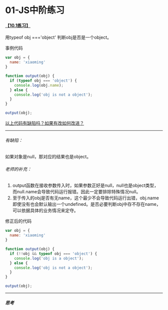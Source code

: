 # 01-JS中阶练习

#### [【10.1练习】](http://xugaoyang.com/post/59d4594184a6827ddebeafef)

用typeof obj ==='object' 判断obj是否是一个object。

事例代码

```js
var obj = {
  name: 'xiaoming'
}

function output(obj) {
  if (typeof obj === 'object') {
    console.log(obj.name);
  } else {
    console.log('obj is not a object');
  }
}

output(obj);
```

[以上代码有缺陷吗？如果有改如何改进？](https://github.com/xugy0926/getting-started-with-javascript/issues/640)

---

###### 有缺陷：

如果对象是null，那对应的结果也是object。

###### 老师的补充：

1. output函数在接收参数传入时，如果参数正好是null，null也是object类型，而null.name会导致代码运行报错。因此一定要排除特殊情况null。
2. 至于传入的obj是否有无name，这个最少不会导致代码运行出错，obj.name即使没有也会默认输出一个undefined。是否必要判断obj中存不存在name，可以依据具体的业务情况来定夺。

修正后的代码

```js
var obj = {
  name: 'xiaoming'
}

function output(obj) {
  if (!!obj && typeof obj === 'object') {
    console.log('obj is a object');
  } else {
    console.log('obj is not a object');
  }
}

output(obj);
```

---

##### 思考

